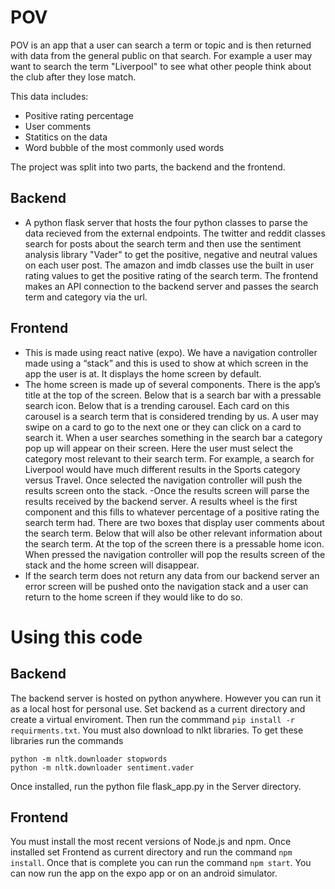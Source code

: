 # POV
POV is an app that a user can search a term or topic and is then returned with data from the general public on that search. For example a user may want to search the
term "Liverpool" to see what other people think about the club after they lose match.

This data includes:
- Positive rating percentage
- User comments
- Statitics on the data
- Word bubble of the most commonly used words

The project was split into two parts, the backend and the frontend.

## Backend
- A python flask server that hosts the four python classes to parse the data recieved from the external endpoints. The twitter and reddit classes search for posts about
the search term and then use the sentiment analysis library "Vader" to get the positive, negative and neutral values on each user post. The amazon and imdb classes
use the built in user rating values to get the positive rating of the search term. The frontend makes an API connection to the backend server and passes the 
search term and category via the url.

## Frontend
- This is made using react native (expo). We have a navigation controller made using a “stack” and this is used to show at which screen in the app the user is at. 
It displays the home screen by default.  
- The home screen is made up of several components. There is the app’s title at the top of the screen. Below that is a search bar with a pressable search icon. 
Below that is a trending carousel. Each card on this carousel is a search term that is considered trending by us. A user may swipe on a card to go to the 
next one or they can click on a card to search it. When a user searches something in the search bar a category pop up will appear on their screen. 
Here the user must select the category most relevant to their search term. For example, a search for Liverpool would have much different results in the 
Sports category versus Travel. Once selected the navigation controller will push the results screen onto the stack.
-Once the results screen will parse the results received by the backend server. A results wheel is the first component and this fills to whatever percentage 
of a positive rating the search term had. There are two boxes that display user comments about the search term. Below that will also be other relevant information 
about the search term. At the top of the screen there is a pressable home icon. When pressed the navigation controller will pop the results screen of the stack 
and the home screen will disappear. 
- If the search term does not return any data from our backend server an error screen will be pushed onto the navigation stack and a user can return to the 
home screen if they would like to do so. 

# Using this code

## Backend
The backend server is hosted on python anywhere. However you can run it as a local host for personal use. Set backend as a current directory and create a virtual
enviroment. Then run the commmand `pip install -r requirments.txt`. You must also download to nlkt libraries. To get these libraries run the commands
```
python -m nltk.downloader stopwords
python -m nltk.downloader sentiment.vader
```
Once installed, run the python file flask_app.py in the Server directory.

## Frontend
You must install the most recent versions of Node.js and npm. Once installed set Frontend as current directory and run the command `npm install`. Once that is complete
you can run the command `npm start`. You can now run the app on the expo app or on an android simulator.

